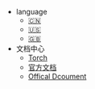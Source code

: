 * language
  * [:cn:](/zh-cn/)
  * [:us:](/en-us/)
  * [:uk:](/en-us/)
* 文档中心
  * [Torch](/zh-cn/)
  * [官方文档](/docsify/zh-cn/)
  * [Offical Dcoument](/docsify/en-us/)